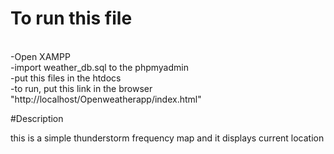 # To run this file

<br>-Open XAMPP
<br>-import weather_db.sql to the phpmyadmin
<br>-put this files in the htdocs
<br>-to run, put this link in the browser "http://localhost/Openweatherapp/index.html"

#Description

this is a simple thunderstorm frequency map and it displays current location
